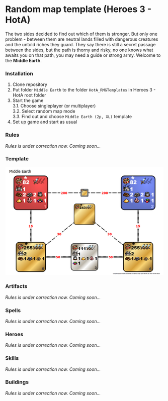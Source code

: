 # Random map template (Heroes 3 - HotA)

The two sides decided to find out which of them is stronger. But only one problem - between 
them are neutral lands filled with dangerous creatures and the untold riches they guard. They 
say there is still a secret passage between the sides, but the path is thorny and risky, no 
one knows what awaits you on that path, you may need a guide or strong army. Welcome to the
**Middle Earth**.

### Installation

1. Clone repository
2. Put folder `Middle Earth` to the folder `HotA_RMGTemplates` in Heroes 3 - HotA root folder
3. Start the game  
	3.1. Choose singleplayer (or multiplayer)  
	3.2. Select random map mode  
	3.3. Find out and choose `Middle Earth (2p, XL)` template  
4. Set up game and start as usual

### Rules

_Rules is under correction now. Coming soon..._

### Template

![Template schema](template.png)

### Artifacts

_Rules is under correction now. Coming soon..._

### Spells

_Rules is under correction now. Coming soon..._

### Heroes

_Rules is under correction now. Coming soon..._

### Skills

_Rules is under correction now. Coming soon..._

### Buildings

_Rules is under correction now. Coming soon..._